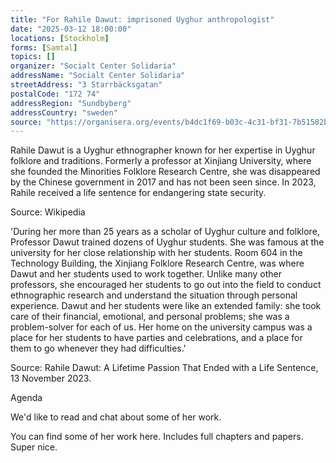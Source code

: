 ```yaml
---
title: "For Rahile Dawut: imprisoned Uyghur anthropologist"
date: "2025-03-12 18:00:00"
locations: [Stockholm]
forms: [Samtal]
topics: []
organizer: "Socialt Center Solidaria"
addressName: "Socialt Center Solidaria"
streetAddress: "3 Starrbäcksgatan"
postalCode: "172 74"
addressRegion: "Sundbyberg"
addressCountry: "sweden"
source: "https://organisera.org/events/b4dc1f69-b03c-4c31-bf31-7b51582b5574"
---
```

Rahile Dawut is a Uyghur ethnographer known for her expertise in Uyghur folklore and traditions. Formerly a professor at Xinjiang University, where she founded the Minorities Folklore Research Centre, she was disappeared by the Chinese government in 2017 and has not been seen since. In 2023, Rahile received a life sentence for endangering state security.

Source: Wikipedia

'During her more than 25 years as a scholar of Uyghur culture and folklore, Professor Dawut trained dozens of Uyghur students. She was famous at the university for her close relationship with her students. Room 604 in the Technology Building, the Xinjiang Folklore Research Centre, was where Dawut and her students used to work together. Unlike many other professors, she encouraged her students to go out into the field to conduct ethnographic research and understand the situation through personal experience. Dawut and her students were like an extended family: she took care of their financial, emotional, and personal problems; she was a problem-solver for each of us. Her home on the university campus was a place for her students to have parties and celebrations, and a place for them to go whenever they had difficulties.'

Source: Rahile Dawut: A Lifetime Passion That Ended with a Life Sentence, 13 November 2023.

Agenda

We'd like to read and chat about some of her work.

You can find some of her work here. Includes full chapters and papers. Super nice.